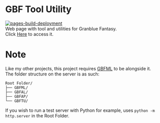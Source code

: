 # GBF Tool Utility  
[![pages-build-deployment](https://github.com/MizaGBF/GBFTU/actions/workflows/pages/pages-build-deployment/badge.svg)](https://github.com/MizaGBF/GBFAL/actions/workflows/pages/pages-build-deployment)  
Web page with tool and utilities for Granblue Fantasy.  
Click [Here](https://mizagbf.github.io/GBFTU) to access it.  
  
# Note  
Like my other projects, this project requires [GBFML](https://github.com/MizaGBF/GBFML) to be alongside it.  
The folder structure on the server is as such:  
```
Root Folder/
├── GBFML/
├── GBFAL/
├── GBFAP/
└── GBFTU/
```  
If you wish to run a test server with Python for example, uses `python -m http.server` in the Root Folder.  
  